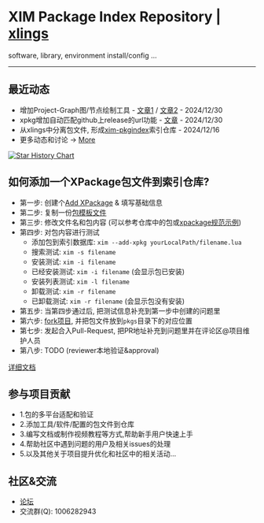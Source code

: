 # XIM Package Index Repository | [xlings](https://github.com/d2learn/xlings)

software, library, environment install/config ...

---

## 最近动态

- 增加Project-Graph图/节点绘制工具 - [文章1](http://forum.d2learn.org/post/209) / [文章2](http://forum.d2learn.org/post/210) - 2024/12/30
- xpkg增加自动匹配github上release的url功能 - [文章](http://forum.d2learn.org/post/208) - 2024/12/30
- 从xlings中分离包文件, 形成[xim-pkgindex](https://github.com/d2learn/xim-pkgindex)索引仓库 - 2024/12/16
- 更多动态和讨论 -> [More](https://forum.d2learn.org/category/9/xlings)

[![Star History Chart](https://api.star-history.com/svg?repos=d2learn/xlings,d2learn/xim-pkgindex&type=Date)](https://star-history.com/#d2learn/xlings&d2learn/xim-pkgindex&Date)

## 如何添加一个XPackage包文件到索引仓库?

- 第一步: 创建个[Add XPackage](https://github.com/d2learn/xim-pkgindex/issues/new/choose) & 填写基础信息
- 第二步: 复制一份[包模板文件](docs/xpackage-template.lua)
- 第三步: 修改文件名和包内容 (可以参考仓库中的包或[xpackage规范示例](docs/xpackage-spec.md))
- 第四步: 对包内容进行测试
  - 添加包到索引数据库: `xim --add-xpkg yourLocalPath/filename.lua`
  - 搜索测试: `xim -s filename`
  - 安装测试: `xim -i filename`
  - 已经安装测试: `xim -i filename` (会显示包已安装)
  - 安装列表测试: `xim -l filename`
  - 卸载测试: `xim -r filename`
  - 已卸载测试: `xim -r filename` (会显示包没有安装)
- 第五步: 当第四步通过后, 把测试信息补充到第一步中创建的问题里
- 第六步: [fork项目](https://github.com/d2learn/xim-pkgindex), 并把包文件放到`pkgs`目录下的对应位置
- 第七步: 发起合入Pull-Request, 把PR地址补充到问题里并在评论区@项目维护人员
- 第八步: TODO (reviewer本地验证&approval)

[详细文档](docs/add-xpackage.md)

## 参与项目贡献

- 1.包的多平台适配和验证
- 2.添加工具/软件/配置的包文件到仓库
- 3.编写文档或制作视频教程等方式,帮助新手用户快速上手
- 4.帮助社区中遇到问题的用户及相关issues的处理
- 5.以及其他关于项目提升优化和社区中的相关活动...

## 社区&交流

- [论坛](https://forum.d2learn.org/category/9/xlings)
- 交流群(Q): 1006282943